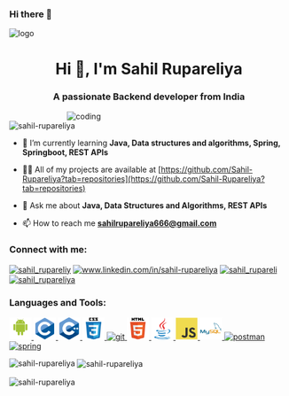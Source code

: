 ### Hi there 👋
![logo](https://github.com/Sahil-Rupareliya/Sahil-Rupareliya/blob/main/Sahil%20Rupareliya.png)
<h1 align="center">Hi 👋, I'm Sahil Rupareliya</h1>
<h3 align="center">A passionate Backend developer from India</h3>

<img align="right" alt="coding" width="400" src="https://github.com/Sahil-Rupareliya/Sahil-Rupareliya/assets/136809078/3cea58c1-2752-45aa-b696-8114a637b10c">

<p align="left"> <img src="https://komarev.com/ghpvc/?username=sahil-rupareliya&label=Profile%20views&color=0e75b6&style=flat" alt="sahil-rupareliya" /> </p>

- 🌱 I’m currently learning **Java, Data structures and algorithms, Spring, Springboot, REST APIs**

- 👨‍💻 All of my projects are available at [https://github.com/Sahil-Rupareliya?tab=repositories](https://github.com/Sahil-Rupareliya?tab=repositories)

- 💬 Ask me about **Java, Data Structures and Algorithms, REST APIs**

- 📫 How to reach me **sahilrupareliya666@gmail.com**

<h3 align="left">Connect with me:</h3>
<p align="left">
<a href="https://twitter.com/sahil_rupareliy" target="blank"><img align="center" src="https://raw.githubusercontent.com/rahuldkjain/github-profile-readme-generator/master/src/images/icons/Social/twitter.svg" alt="sahil_rupareliy" height="30" width="40" /></a>
<a href="https://linkedin.com/in/www.linkedin.com/in/sahil-rupareliya" target="blank"><img align="center" src="https://raw.githubusercontent.com/rahuldkjain/github-profile-readme-generator/master/src/images/icons/Social/linked-in-alt.svg" alt="www.linkedin.com/in/sahil-rupareliya" height="30" width="40" /></a>
<a href="https://www.codechef.com/users/sahil_rupareli" target="blank"><img align="center" src="https://cdn.jsdelivr.net/npm/simple-icons@3.1.0/icons/codechef.svg" alt="sahil_rupareli" height="30" width="40" /></a>
<a href="https://www.leetcode.com/sahil_rupareliya" target="blank"><img align="center" src="https://raw.githubusercontent.com/rahuldkjain/github-profile-readme-generator/master/src/images/icons/Social/leet-code.svg" alt="sahil_rupareliya" height="30" width="40" /></a>
</p>

<h3 align="left">Languages and Tools:</h3>
<p align="left"> <a href="https://developer.android.com" target="_blank" rel="noreferrer"> <img src="https://raw.githubusercontent.com/devicons/devicon/master/icons/android/android-original-wordmark.svg" alt="android" width="40" height="40"/> </a> <a href="https://www.cprogramming.com/" target="_blank" rel="noreferrer"> <img src="https://raw.githubusercontent.com/devicons/devicon/master/icons/c/c-original.svg" alt="c" width="40" height="40"/> </a> <a href="https://www.w3schools.com/cpp/" target="_blank" rel="noreferrer"> <img src="https://raw.githubusercontent.com/devicons/devicon/master/icons/cplusplus/cplusplus-original.svg" alt="cplusplus" width="40" height="40"/> </a> <a href="https://www.w3schools.com/css/" target="_blank" rel="noreferrer"> <img src="https://raw.githubusercontent.com/devicons/devicon/master/icons/css3/css3-original-wordmark.svg" alt="css3" width="40" height="40"/> </a> <a href="https://git-scm.com/" target="_blank" rel="noreferrer"> <img src="https://www.vectorlogo.zone/logos/git-scm/git-scm-icon.svg" alt="git" width="40" height="40"/> </a> <a href="https://www.w3.org/html/" target="_blank" rel="noreferrer"> <img src="https://raw.githubusercontent.com/devicons/devicon/master/icons/html5/html5-original-wordmark.svg" alt="html5" width="40" height="40"/> </a> <a href="https://www.java.com" target="_blank" rel="noreferrer"> <img src="https://raw.githubusercontent.com/devicons/devicon/master/icons/java/java-original.svg" alt="java" width="40" height="40"/> </a> <a href="https://developer.mozilla.org/en-US/docs/Web/JavaScript" target="_blank" rel="noreferrer"> <img src="https://raw.githubusercontent.com/devicons/devicon/master/icons/javascript/javascript-original.svg" alt="javascript" width="40" height="40"/> </a> <a href="https://www.mysql.com/" target="_blank" rel="noreferrer"> <img src="https://raw.githubusercontent.com/devicons/devicon/master/icons/mysql/mysql-original-wordmark.svg" alt="mysql" width="40" height="40"/> </a> <a href="https://postman.com" target="_blank" rel="noreferrer"> <img src="https://www.vectorlogo.zone/logos/getpostman/getpostman-icon.svg" alt="postman" width="40" height="40"/> </a> <a href="https://spring.io/" target="_blank" rel="noreferrer"> <img src="https://www.vectorlogo.zone/logos/springio/springio-icon.svg" alt="spring" width="40" height="40"/> </a> </p>

<p><img align="left" src="https://github-readme-stats.vercel.app/api/top-langs?username=sahil-rupareliya&show_icons=true&locale=en&layout=compact" alt="sahil-rupareliya" /></p>

<p>&nbsp;<img align="center" src="https://github-readme-stats.vercel.app/api?username=sahil-rupareliya&show_icons=true&locale=en" alt="sahil-rupareliya" /></p>

<p><img align="center" src="https://github-readme-streak-stats.herokuapp.com/?user=sahil-rupareliya&" alt="sahil-rupareliya" /></p>
